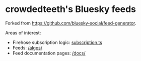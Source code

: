 # crowdedteeth's Bluesky feeds

Forked from https://github.com/bluesky-social/feed-generator.

Areas of interest:
- Firehose subscription logic: [subscription.ts](/src/subscription.ts)
- Feeds: [/algos/](/src/algos/)
- Feed documentation pages: [/docs/](docs)
